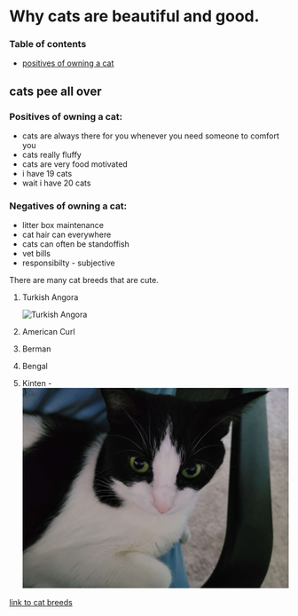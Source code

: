 # Why cats are beautiful and good.

### Table of contents

- [positives of owning a cat](#positives-of-owning-a-cat)

## cats pee all over

### Positives of owning a cat:

- cats are always there for you whenever you need someone to comfort you
- cats really fluffy
- cats are very food motivated
- i have 19 cats
- wait i have 20 cats

### Negatives of owning a cat:

- litter box maintenance
- cat hair can everywhere
- cats can often be standoffish
- vet bills
- responsibilty - subjective

There are many cat breeds that are cute.

1. Turkish Angora

   ![Turkish Angora](https://e7.pngegg.com/pngimages/931/994/png-clipart-yellow-eyed-white-cat-turkish-angora-ragdoll-turkish-van-kitten-white-kitten-animals-cat-like-mammal-thumbnail.png)

2. American Curl
3. Berman
4. Bengal
5. Kinten - ![Carolina's cat](pictures-to-add/cat1.jpg)

[link to cat breeds](https://basepaws.com/cat-breeds)
